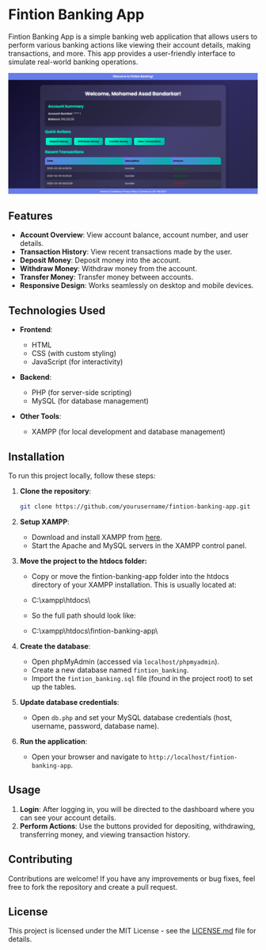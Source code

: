 # Fintion Banking App

Fintion Banking App is a simple banking web application that allows users to perform various banking actions like viewing their account details, making transactions, and more. This app provides a user-friendly interface to simulate real-world banking operations.

![Alt Text](Images/FintionHomePage.png)


## Features

- **Account Overview**: View account balance, account number, and user details.
- **Transaction History**: View recent transactions made by the user.
- **Deposit Money**: Deposit money into the account.
- **Withdraw Money**: Withdraw money from the account.
- **Transfer Money**: Transfer money between accounts.
- **Responsive Design**: Works seamlessly on desktop and mobile devices.

## Technologies Used

- **Frontend**:
  - HTML
  - CSS (with custom styling)
  - JavaScript (for interactivity)

- **Backend**:
  - PHP (for server-side scripting)
  - MySQL (for database management)

- **Other Tools**:
  - XAMPP (for local development and database management)

## Installation

To run this project locally, follow these steps:

1. **Clone the repository**:
    ```bash
    git clone https://github.com/yourusername/fintion-banking-app.git
    ```

2. **Setup XAMPP**:
   - Download and install XAMPP from [here](https://www.apachefriends.org/download.html).
   - Start the Apache and MySQL servers in the XAMPP control panel.

3. **Move the project to the htdocs folder:**
   - Copy or move the fintion-banking-app folder into the htdocs directory of your XAMPP installation. This is usually located at:
   - C:\xampp\htdocs\

   - So the full path should look like:
   - C:\xampp\htdocs\fintion-banking-app\

4. **Create the database**:
   - Open phpMyAdmin (accessed via `localhost/phpmyadmin`).
   - Create a new database named `fintion_banking`.
   - Import the `fintion_banking.sql` file (found in the project root) to set up the tables.

5. **Update database credentials**:
   - Open `db.php` and set your MySQL database credentials (host, username, password, database name).

6. **Run the application**:
   - Open your browser and navigate to `http://localhost/fintion-banking-app`.

## Usage

1. **Login**: After logging in, you will be directed to the dashboard where you can see your account details.
2. **Perform Actions**: Use the buttons provided for depositing, withdrawing, transferring money, and viewing transaction history.

## Contributing

Contributions are welcome! If you have any improvements or bug fixes, feel free to fork the repository and create a pull request.

## License

This project is licensed under the MIT License - see the [LICENSE.md](LICENSE.md) file for details.


